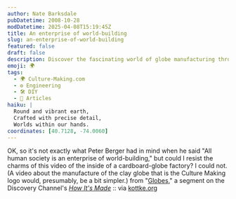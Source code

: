 ```yaml
---
author: Nate Barksdale
pubDatetime: 2008-10-28
modDatetime: 2025-04-08T15:19:45Z
title: An enterprise of world-building
slug: an-enterprise-of-world-building
featured: false
draft: false
description: Discover the fascinating world of globe manufacturing through this engaging video from the Discovery Channel's how it's made series.
emoji: 🌍
tags:
  - 🌍 Culture-Making.com
  - ⚙️ Engineering
  - 🛠️ DIY
  - 📖 Articles
haiku: |
  Round and vibrant earth,  
  Crafted with precise detail,  
  Worlds within our hands.
coordinates: [40.7128, -74.0060]
---
```


OK, so it's not exactly what Peter Berger had in mind when he said "All human society is an enterprise of world-building," but could I resist the charms of this video of the inside of a cardboard-globe factory? I could not. (A video about the manufacture of the clay globe that is the Culture Making logo would, presumably, be a bit simpler.)
from "[Globes](https://www.google.com/search?q=%22Globes%22%20science.discovery.com)," a segment on the Discovery Channel's [_How It's Made_](https://www.google.com/search?q=%22_How%20It%27s%20Made_%22%20science.discovery.com) :: via [kottke.org](http://www.kottke.org)
